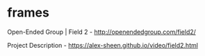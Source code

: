 # frames

Open-Ended Group | Field 2 - http://openendedgroup.com/field2/

Project Description - https://alex-sheen.github.io/video/field2.html
